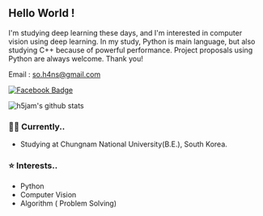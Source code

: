 ## Hello World !

I'm studying deep learning these days, and I'm interested in computer vision using deep learning. In my study, Python is main language, but also studying C++ because of powerful performance. Project proposals using Python are always welcome. Thank you!

Email : so.h4ns@gmail.com 

[![Facebook Badge](https://img.shields.io/badge/-Facebook-1877f2?style=flat-square&logo=facebook&logoColor=white&link=https://www.facebook.com/seung5han)](https://www.facebook.com/seung5han)



![h5jam's github stats](https://github-readme-stats.vercel.app/api?username=h5jam&theme=vue&show_icons=true)





### 👨‍💻 Currently..

- Studying at Chungnam National University(B.E.), South Korea.



### ⭐️ Interests..

- Python
- Computer Vision
- Algorithm ( Problem Solving)
